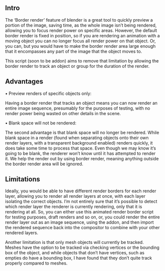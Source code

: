 Intro
------------------------

The ‘Border render’ feature of blender is a great tool to quickly preview a portion of the image, saving time, as the whole image isn’t being rendered, allowing you to focus render power on specific areas. However, the default border render is fixed in position, so if you are rendering an animation with a moving object you can no longer focus all render power on that object. Or, you can, but you would have to make the border render area large enough that it encompasses any part of the image that the object moves to.

This script (soon to be addon) aims to remove that limitation by allowing the border render to track an object or group for the duration of the render.

Advantages
------------------------

•	Preview renders of specific objects only:

Having a border render that tracks an object means you can now render an entire image sequence, presumably for the purposes of testing, with no render power being wasted on other details in the scene. 

•	Blank space will not be rendered:

The second advantage is that blank space will no longer be rendered. While blank space in a render (found when separating objects onto their own render layers, with a transparent background enabled) renders quickly, it does take some time to process that space. Even though we may know it’s going to be blank, the renderer won’t know until it has attempted to render it. We help the render out by using border render, meaning anything outside the border render area will be ignored.

Limitations
------------------------

Ideally, you would be able to have different render borders for each render layer, allowing you to render all render layers at once, with each layer isolating the correct objects. I’m not entirely sure that it’s possible to detect which render layer the renderer is currently rendering, only that it is rendering at all. So, you can either use this animated render border script for testing purposes, draft renders and so on, or, you could render the entire render layer out as an image sequence, using the addon, and then import the rendered sequence back into the compositor to combine with your other rendered layers.

Another limitation is that only mesh objects will currently be tracked. Meshes have the option to be tracked via checking vertices or the bounding box of the object, and while objects that don’t have vertices, such as empties do have a bounding box, I have found that they don’t quite track properly compared to meshes. 
